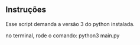 ## Instruções
Esse script demanda a versão 3 do python instalada.

no terminal, rode o comando: python3 main.py